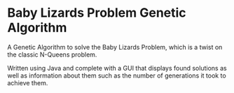 # Baby Lizards Problem Genetic Algorithm

A Genetic Algorithm to solve the Baby Lizards Problem, which is a twist on the classic N-Queens problem.

Written using Java and complete with a GUI that displays found solutions as well as information about them such as the number of generations it took to achieve them.
